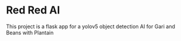 # Red Red AI
This project is a flask app for a yolov5 object detection AI for Gari and Beans with Plantain